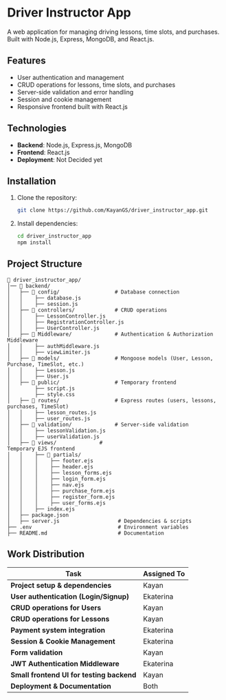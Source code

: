 # Driver Instructor App

A web application for managing driving lessons, time slots, and purchases. Built with Node.js, Express, MongoDB, and React.js.

## Features
- User authentication and management
- CRUD operations for lessons, time slots, and purchases
- Server-side validation and error handling
- Session and cookie management
- Responsive frontend built with React.js

## Technologies
- **Backend**: Node.js, Express.js, MongoDB
- **Frontend**: React.js
- **Deployment**: Not Decided yet

## Installation
1. Clone the repository:
   ```bash
   git clone https://github.com/KayanGS/driver_instructor_app.git
   ```
2. Install dependencies:
   ```bash
   cd driver_instructor_app
   npm install
   ```

## Project Structure
```
📂 driver_instructor_app/
│── 📂 backend/
│   ├── 📂 config/                  # Database connection
│   │    ├── database.js
│   │    ├── session.js
│   ├── 📂 controllers/             # CRUD operations
│   │    ├── LessonController.js
│   │    ├── RegistrationController.js
│   │    ├── UserController.js
│   ├── 📂 Middleware/              # Authentication & Authorization Middleware
│   │    ├── authMiddleware.js
│   │    ├── viewLimiter.js
│   ├── 📂 models/                  # Mongoose models (User, Lesson, Purchase, TimeSlot, etc.)
│   │    ├── Lesson.js
│   │    ├── User.js
│   ├── 📂 public/                  # Temporary frontend
│        ├── script.js
│        ├── style.css
│   ├── 📂 routes/                  # Express routes (users, lessons, purchases, TimeSlot)
│   │    ├── lesson_routes.js   
│   │    ├── user_routes.js
│   ├── 📂 validation/              # Server-side validation
│   │    ├── lessonValidation.js
│   │    ├── userValidation.js
│   ├── 📂 views/              # 
Temporary EJS frontend
│   │    ├── 📂 partials/
│   │    │    ├── footer.ejs
│   │    │    ├── header.ejs
│   │    │    ├── lesson_forms.ejs
│   │    │    ├── login_form.ejs
│   │    │    ├── nav.ejs
│   │    │    ├── purchase_form.ejs
│   │    │    ├── register_form.ejs
│   │    │    ├── user_forms.ejs             
│   │    ├── index.ejs
│   ├── package.json
│   ├── server.js                   # Dependencies & scripts    
├── .env                            # Environment variables
├── README.md                       # Documentation
```

## Work Distribution
| Task                                      | Assigned To |
|-------------------------------------------|-------------|
| **Project setup & dependencies**          | Kayan       |
| **User authentication (Login/Signup)**    | Ekaterina   |
| **CRUD operations for Users**             | Kayan       |
| **CRUD operations for Lessons**           | Kayan       |
| **Payment system integration**            | Ekaterina   |
| **Session & Cookie Management**           | Ekaterina   |
| **Form validation**                       | Kayan       |
| **JWT Authentication Middleware**         | Ekaterina   |
| **Small frontend UI for testing backend** | Kayan       |
| **Deployment & Documentation**            | Both        |

